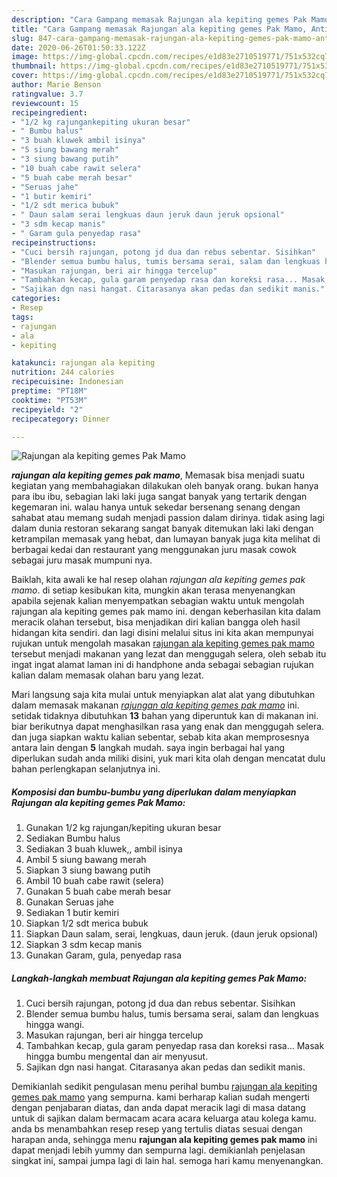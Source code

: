 ```yaml
---
description: "Cara Gampang memasak Rajungan ala kepiting gemes Pak Mamo, Anti Gagal"
title: "Cara Gampang memasak Rajungan ala kepiting gemes Pak Mamo, Anti Gagal"
slug: 847-cara-gampang-memasak-rajungan-ala-kepiting-gemes-pak-mamo-anti-gagal
date: 2020-06-26T01:50:33.122Z
image: https://img-global.cpcdn.com/recipes/e1d83e2710519771/751x532cq70/rajungan-ala-kepiting-gemes-pak-mamo-foto-resep-utama.jpg
thumbnail: https://img-global.cpcdn.com/recipes/e1d83e2710519771/751x532cq70/rajungan-ala-kepiting-gemes-pak-mamo-foto-resep-utama.jpg
cover: https://img-global.cpcdn.com/recipes/e1d83e2710519771/751x532cq70/rajungan-ala-kepiting-gemes-pak-mamo-foto-resep-utama.jpg
author: Marie Benson
ratingvalue: 3.7
reviewcount: 15
recipeingredient:
- "1/2 kg rajungankepiting ukuran besar"
- " Bumbu halus"
- "3 buah kluwek ambil isinya"
- "5 siung bawang merah"
- "3 siung bawang putih"
- "10 buah cabe rawit selera"
- "5 buah cabe merah besar"
- "Seruas jahe"
- "1 butir kemiri"
- "1/2 sdt merica bubuk"
- " Daun salam serai lengkuas daun jeruk daun jeruk opsional"
- "3 sdm kecap manis"
- " Garam gula penyedap rasa"
recipeinstructions:
- "Cuci bersih rajungan, potong jd dua dan rebus sebentar. Sisihkan"
- "Blender semua bumbu halus, tumis bersama serai, salam dan lengkuas hingga wangi."
- "Masukan rajungan, beri air hingga tercelup"
- "Tambahkan kecap, gula garam penyedap rasa dan koreksi rasa... Masak hingga bumbu mengental dan air menyusut."
- "Sajikan dgn nasi hangat. Citarasanya akan pedas dan sedikit manis."
categories:
- Resep
tags:
- rajungan
- ala
- kepiting

katakunci: rajungan ala kepiting 
nutrition: 244 calories
recipecuisine: Indonesian
preptime: "PT18M"
cooktime: "PT53M"
recipeyield: "2"
recipecategory: Dinner

---
```



![Rajungan ala kepiting gemes Pak Mamo](https://img-global.cpcdn.com/recipes/e1d83e2710519771/751x532cq70/rajungan-ala-kepiting-gemes-pak-mamo-foto-resep-utama.jpg)

<b><i>rajungan ala kepiting gemes pak mamo</i></b>, Memasak bisa menjadi suatu kegiatan yang membahagiakan dilakukan oleh banyak orang. bukan hanya para ibu ibu, sebagian laki laki juga sangat banyak yang tertarik dengan kegemaran ini. walau hanya untuk sekedar bersenang senang dengan sahabat atau memang sudah menjadi passion dalam dirinya. tidak asing lagi dalam dunia restoran sekarang sangat banyak ditemukan laki laki dengan ketrampilan memasak yang hebat, dan lumayan banyak juga kita melihat di berbagai kedai dan restaurant yang menggunakan juru masak cowok sebagai juru masak mumpuni nya.



Baiklah, kita awali ke hal resep olahan <i>rajungan ala kepiting gemes pak mamo</i>. di setiap kesibukan kita, mungkin akan terasa menyenangkan apabila sejenak kalian menyempatkan sebagian waktu untuk mengolah rajungan ala kepiting gemes pak mamo ini. dengan keberhasilan kita dalam meracik olahan tersebut, bisa menjadikan diri kalian bangga oleh hasil hidangan kita sendiri. dan lagi disini melalui situs ini kita akan mempunyai rujukan untuk mengolah masakan <u>rajungan ala kepiting gemes pak mamo</u> tersebut menjadi makanan yang lezat dan menggugah selera, oleh sebab itu ingat ingat alamat laman ini di handphone anda sebagai sebagian rujukan kalian dalam memasak olahan baru yang lezat.


Mari langsung saja kita mulai untuk menyiapkan alat alat yang dibutuhkan dalam memasak makanan <u><i>rajungan ala kepiting gemes pak mamo</i></u> ini. setidak tidaknya dibutuhkan <b>13</b> bahan yang diperuntuk kan di makanan ini. biar berikutnya dapat menghasilkan rasa yang enak dan menggugah selera. dan juga siapkan waktu kalian sebentar, sebab kita akan memprosesnya antara lain dengan <b>5</b> langkah mudah. saya ingin berbagai hal yang diperlukan sudah anda miliki disini, yuk mari kita olah dengan mencatat dulu bahan perlengkapan selanjutnya ini.

<!--inarticleads1-->

##### Komposisi dan bumbu-bumbu yang diperlukan dalam menyiapkan Rajungan ala kepiting gemes Pak Mamo:

1. Gunakan 1/2 kg rajungan/kepiting ukuran besar
1. Sediakan  Bumbu halus
1. Sediakan 3 buah kluwek,, ambil isinya
1. Ambil 5 siung bawang merah
1. Siapkan 3 siung bawang putih
1. Ambil 10 buah cabe rawit (selera)
1. Gunakan 5 buah cabe merah besar
1. Gunakan Seruas jahe
1. Sediakan 1 butir kemiri
1. Siapkan 1/2 sdt merica bubuk
1. Siapkan  Daun salam, serai, lengkuas, daun jeruk. (daun jeruk opsional)
1. Siapkan 3 sdm kecap manis
1. Gunakan  Garam, gula, penyedap rasa




<!--inarticleads2-->

##### Langkah-langkah membuat Rajungan ala kepiting gemes Pak Mamo:

1. Cuci bersih rajungan, potong jd dua dan rebus sebentar. Sisihkan
1. Blender semua bumbu halus, tumis bersama serai, salam dan lengkuas hingga wangi.
1. Masukan rajungan, beri air hingga tercelup
1. Tambahkan kecap, gula garam penyedap rasa dan koreksi rasa... Masak hingga bumbu mengental dan air menyusut.
1. Sajikan dgn nasi hangat. Citarasanya akan pedas dan sedikit manis.




Demikianlah sedikit pengulasan menu perihal bumbu <u>rajungan ala kepiting gemes pak mamo</u> yang sempurna. kami berharap kalian sudah mengerti dengan penjabaran diatas, dan anda dapat meracik lagi di masa datang untuk di sajikan dalam bermacam acara acara keluarga atau kolega kamu. anda bs menambahkan resep resep yang tertulis diatas sesuai dengan harapan anda, sehingga menu <b>rajungan ala kepiting gemes pak mamo</b> ini dapat menjadi lebih yummy dan sempurna lagi. demikianlah penjelasan singkat ini, sampai jumpa lagi di lain hal. semoga hari kamu menyenangkan.
